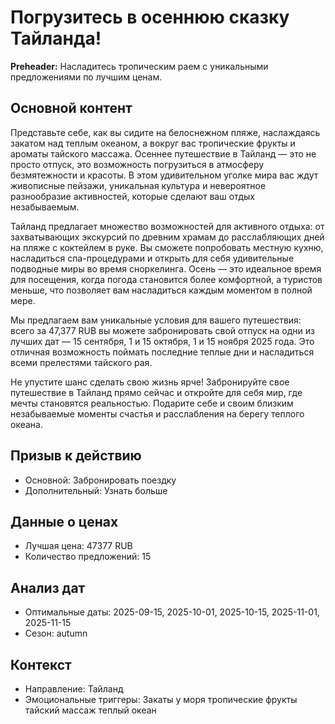 # Погрузитесь в осеннюю сказку Тайланда!

**Preheader:** Насладитесь тропическим раем с уникальными предложениями по лучшим ценам.

## Основной контент

Представьте себе, как вы сидите на белоснежном пляже, наслаждаясь закатом над теплым океаном, а вокруг вас тропические фрукты и ароматы тайского массажа. Осеннее путешествие в Тайланд — это не просто отпуск, это возможность погрузиться в атмосферу безмятежности и красоты. В этом удивительном уголке мира вас ждут живописные пейзажи, уникальная культура и невероятное разнообразие активностей, которые сделают ваш отдых незабываемым.

Тайланд предлагает множество возможностей для активного отдыха: от захватывающих экскурсий по древним храмам до расслабляющих дней на пляже с коктейлем в руке. Вы сможете попробовать местную кухню, насладиться спа-процедурами и открыть для себя удивительные подводные миры во время сноркелинга. Осень — это идеальное время для посещения, когда погода становится более комфортной, а туристов меньше, что позволяет вам насладиться каждым моментом в полной мере.

Мы предлагаем вам уникальные условия для вашего путешествия: всего за 47,377 RUB вы можете забронировать свой отпуск на одни из лучших дат — 15 сентября, 1 и 15 октября, 1 и 15 ноября 2025 года. Это отличная возможность поймать последние теплые дни и насладиться всеми прелестями тайского рая.

Не упустите шанс сделать свою жизнь ярче! Забронируйте свое путешествие в Тайланд прямо сейчас и откройте для себя мир, где мечты становятся реальностью. Подарите себе и своим близким незабываемые моменты счастья и расслабления на берегу теплого океана.

## Призыв к действию

- Основной: Забронировать поездку
- Дополнительный: Узнать больше

## Данные о ценах

- Лучшая цена: 47377 RUB
- Количество предложений: 15

## Анализ дат

- Оптимальные даты: 2025-09-15, 2025-10-01, 2025-10-15, 2025-11-01, 2025-11-15
- Сезон: autumn

## Контекст

- Направление: Тайланд
- Эмоциональные триггеры: Закаты у моря тропические фрукты тайский массаж теплый океан

